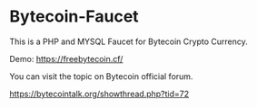 # Bytecoin-Faucet

This is a PHP and MYSQL Faucet for Bytecoin Crypto Currency.

Demo: https://freebytecoin.cf/

You can visit the topic on Bytecoin official forum.

https://bytecointalk.org/showthread.php?tid=72